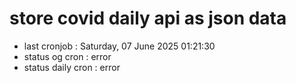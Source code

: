 # store covid daily api as json data

- last cronjob : Saturday, 07 June 2025 01:21:30
- status og cron : error
- status daily cron : error
      
      